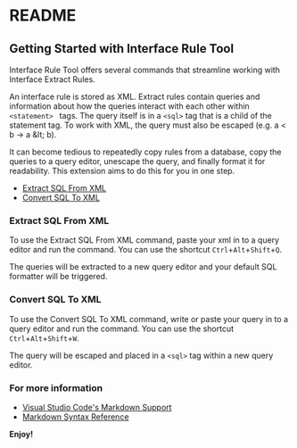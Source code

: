 # README

## Getting Started with Interface Rule Tool

Interface Rule Tool offers several commands that streamline working with Interface Extract Rules.

An interface rule is stored as XML. Extract rules contain queries and information about how the queries interact with each other within `<statement> ` tags. The query itself is in a `<sql>` tag that is a child of the statement tag. To work with XML, the query must also be escaped (e.g. a < b → a \&lt; b).

It can become tedious to repeatedly copy rules from a database, copy the queries to a query editor, unescape the query, and finally format it for readability. This extension aims to do this for you in one step.

- [Extract SQL From XML](#extract-sql-from-xml)
- [Convert SQL To XML](#convert-sql-to-xml)

### Extract SQL From XML

To use the Extract SQL From XML command, paste your xml in to a query editor and run the command. You can use the shortcut `Ctrl`+`Alt`+`Shift`+`Q`.

The queries will be extracted to a new query editor and your default SQL formatter will be triggered.

### Convert SQL To XML

To use the Convert SQL To XML command, write or paste your query in to a query editor and run the command. You can use the shortcut `Ctrl`+`Alt`+`Shift`+`W`.

The query will be escaped and placed in a `<sql>` tag within a new query editor.

### For more information

- [Visual Studio Code's Markdown Support](http://code.visualstudio.com/docs/languages/markdown)
- [Markdown Syntax Reference](https://help.github.com/articles/markdown-basics/)

**Enjoy!**

